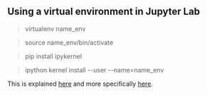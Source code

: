 ## Using a virtual environment in Jupyter Lab

> virtualenv name_env

> source name_env/bin/activate

> pip install ipykernel

> ipython kernel install --user --name=name_env

This is explained [here](https://stackoverflow.com/questions/28831854/how-do-i-add-python3-kernel-to-jupyter-ipython) and more specifically [here](https://anbasile.github.io/programming/2017/06/25/jupyter-venv/).